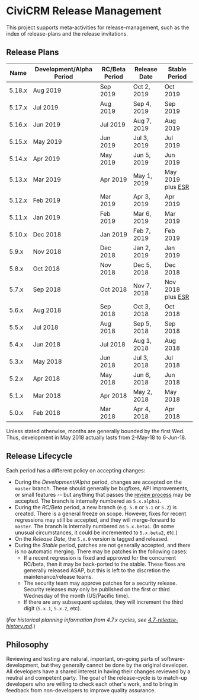 # CiviCRM Release Management

This project supports meta-activities for release-management, such as the
index of release-plans and the release invitations.

## Release Plans

| Name   | Development/Alpha Period | RC/Beta Period  | Release Date   | Stable Period |
| ------ | ------------------------ | --------------- |----------------| ------------- |
| 5.18.x | Aug 2019                 | Sep 2019        | Oct 2, 2019    | Oct 2019      |
| 5.17.x | Jul 2019                 | Aug 2019        | Sep 4, 2019    | Sep 2019      |
| 5.16.x | Jun 2019                 | Jul 2019        | Aug 7, 2019    | Aug 2019      |
| 5.15.x | May 2019                 | Jun 2019        | Jul 3, 2019    | Jul 2019      |
| 5.14.x | Apr 2019                 | May 2019        | Jun 5, 2019    | Jun 2019      |
| 5.13.x | Mar 2019                 | Apr 2019        | May 1, 2019    | May 2019 plus [ESR](https://civicrm.org/blog/josh/civicrm-version-57-candidate-for-extended-security-release) |
| 5.12.x | Feb 2019                 | Mar 2019        | Apr 3, 2019    | Apr 2019      |
| 5.11.x | Jan 2019                 | Feb 2019        | Mar 6, 2019    | Mar 2019      |
| 5.10.x | Dec 2018                 | Jan 2019        | Feb 7, 2019    | Feb 2019      |
| 5.9.x  | Nov 2018                 | Dec 2018        | Jan 2, 2019    | Jan 2019      |
| 5.8.x  | Oct 2018                 | Nov 2018        | Dec 5, 2018    | Dec 2018      |
| 5.7.x  | Sep 2018                 | Oct 2018        | Nov 7, 2018    | Nov 2018 plus [ESR](https://civicrm.org/blog/josh/civicrm-version-57-candidate-for-extended-security-release) |
| 5.6.x  | Aug 2018                 | Sep 2018        | Oct 3, 2018    | Oct 2018      |
| 5.5.x  | Jul 2018                 | Aug 2018        | Sep 5, 2018    | Sep 2018      |
| 5.4.x  | Jun 2018                 | Jul 2018        | Aug 1, 2018    | Aug 2018      |
| 5.3.x  | May 2018                 | Jun 2018        | Jul 3, 2018    | Jul 2018      |
| 5.2.x  | Apr 2018                 | May 2018        | Jun 6, 2018    | Jun 2018      |
| 5.1.x  | Mar 2018                 | Apr 2018        | May 2, 2018    | May 2018      |
| 5.0.x  | Feb 2018                 | Mar 2018        | Apr 4, 2018    | Apr 2018      |

Unless stated otherwise, months are generally bounded by the first Wed. Thus, development in May 2018 actually lasts from 2-May-18 to 6-Jun-18.

## Release Lifecycle

Each period has a different policy on accepting changes:

* During the *Development/Alpha* period, changes are accepted on the `master` branch.  These should generally be bugfixes, API improvements,
  or small features -- but anything that passes the [review process](https://docs.civicrm.org/dev/en/latest/standards/review/) may be accepted.
  The branch is internally numbered as `5.x.alpha1`.
* During the *RC/Beta* period, a new branch (e.g.  `5.0` or `5.1` or `5.2`) is created.  There is a general freeze on scope.  However, fixes for
  recent regressions may still be accepted, and they will merge-forward to `master`.  The branch is internally numbered as `5.x.beta1`.  (In some
  unusual circumstances, it could be incremented to `5.x.beta2`, etc.)
* On the *Release Date*, the `5.x.0` version is tagged and released.
* During the *Stable* period, patches are not generally accepted, and there is no automatic merging. There may be patches in the following cases:
    * If a recent regression is fixed and approved for the concurrent RC/beta, then it may be back-ported to the stable.
      These fixes are generally released ASAP, but this is left to the discretion the maintenance/release teams.
    * The security team may approve patches for a security release. Security releases may only be published on the
      first or third Wednesday of the month (US/Pacific time).
    * If there are any subsequent updates, they will increment the third digit (`5.x.1`, `5.x.2`, etc).

(*For historical planning information from 4.7.x cycles, see [4.7-release-history.md](doc/4.7-release-history.md).*)

## Philosophy

Reviewing and testing are natural, important, on-going parts of software-development, but they generally cannot be done by the original developer. All developers have a shared interest in having their changes reviewed by a neutral and competent party. The goal of the release-cycle is to match-up developers who are willing to check each other's work, and to bring in feedback from non-developers to improve quality assurance.
